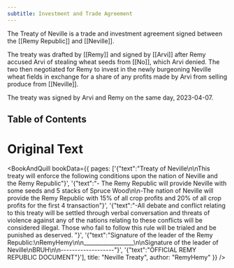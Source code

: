 ```yaml
---
subtitle: Investment and Trade Agreement
---
```


The Treaty of Neville is a trade and investment agreement signed between the [[Remy Republic]] and [[Neville]].

The treaty was drafted by [[Remy]] and signed by [[Arvi]] after Remy accused Arvi of stealing wheat seeds from [[No]], which Arvi denied. The two then negotiated for Remy to invest in the newly burgeoning Neville wheat fields in exchange for a share of any profits made by Arvi from selling produce from [[Neville]].

The treaty was signed by Arvi and Remy on the same day, 2023-04-07.

## Table of Contents

# Original Text

<BookAndQuill bookData={{ pages: ['{"text":"Treaty of Neville\\n\\nThis treaty will enforce the following conditions upon the nation of Neville and the Remy Republic"}', '{"text":"- The Remy Republic will provide Neville with some seeds and 5 stacks of Spruce Wood\\n\\n-The nation of Neville will provide the Remy Republic with 15% of all crop profits and 20% of all crop profits for the first 4 transaction"}', '{"text":"-All debate and conflict relating to this treaty will be settled through verbal conversation and threats of violence against any of the nations relating to these conflicts will be considered illegal. Those who fail to follow this rule will be trialed and be punished as deserved. "}', '{"text":"Signature of the leader of the Remy Republic:\\nRemyHemy\\n\\n__________________\\n\\nSignature of the leader of Neville\\nBRUH\\n\\n-------------------"}', '{"text":"OFFICIAL REMY REPUBLIC DOCUMENT"}'], title: "Neville Treaty", author: "RemyHemy" }} />